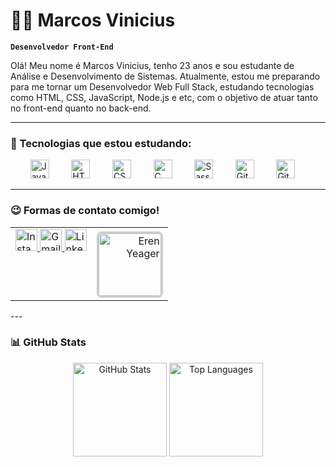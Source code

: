 # 👨‍💻 Marcos Vinicius

**`Desenvolvedor Front-End`**

Olá! Meu nome é Marcos Vinicius, tenho 23 anos e sou estudante de Análise e Desenvolvimento de Sistemas.
Atualmente, estou me preparando para me tornar um Desenvolvedor Web Full Stack, estudando tecnologias como HTML, CSS, JavaScript, Node.js e etc, com o objetivo de atuar tanto no front-end quanto no back-end.

---

### 🧠 Tecnologias que estou estudando:

<ul align="left">
  <img src="https://cdn.jsdelivr.net/gh/devicons/devicon/icons/javascript/javascript-original.svg" height="30" alt="JavaScript logo" />
  <img width="12" />
  <img src="https://cdn.jsdelivr.net/gh/devicons/devicon/icons/html5/html5-original.svg" height="30" alt="HTML5 logo" />
  <img width="12" />
  <img src="https://cdn.jsdelivr.net/gh/devicons/devicon/icons/css3/css3-original.svg" height="30" alt="CSS3 logo" />
  <img width="12" />
  <img src="https://cdn.jsdelivr.net/gh/devicons/devicon/icons/c/c-original.svg" height="30" alt="C logo" />
  <img width="12" />
  <img src="https://cdn.jsdelivr.net/gh/devicons/devicon/icons/sass/sass-original.svg" height="30" alt="Sass logo" />
  <img width="12" />
  <img src="https://cdn.jsdelivr.net/gh/devicons/devicon/icons/git/git-original.svg" height="30" alt="Git logo" />
  <img width="12" />
  <img src="https://cdn.jsdelivr.net/gh/devicons/devicon/icons/github/github-original.svg" height="30" alt="GitHub logo" />
</ul>

---

### 😉 Formas de contato comigo!

<table width="100%">
  <tr>
    <!-- Coluna das badges -->
    <td valign="top">
      <div align="left">
        <a href="https://www.instagram.com/candidosharks" target="_blank">
          <img src="https://img.shields.io/static/v1?message=Instagram&logo=instagram&color=E4405F&style=for-the-badge" height="35" alt="Instagram logo" />
        </a>
        <a href="mailto:marcostaekwondo2013@gmail.com" target="_blank">
          <img src="https://img.shields.io/static/v1?message=Gmail&logo=gmail&color=D14836&style=for-the-badge" height="35" alt="Gmail logo" />
        </a>
        <a href="https://www.linkedin.com/in/marcosvinicius2030" target="_blank">
          <img src="https://img.shields.io/static/v1?message=LinkedIn&logo=linkedin&color=0077B5&style=for-the-badge" height="35" alt="LinkedIn logo" />
        </a>
      </div>
    </td>
    <!-- Coluna do GIF -->
    <td valign="top" align="right">
      <img
        src="https://www.gifcen.com/wp-content/uploads/2021/08/eren-yeager-gif-3.gif"
        width="100"
        alt="Eren Yeager"
        style="border:3px solid #ccc; border-radius:8px; margin-top:4px;"
      />
    </td>
  </tr>
</table>
---

### 📊 GitHub Stats

<div align="center">
  <img src="https://github-readme-stats.vercel.app/api?username=shark1galaxy&show_icons=true&theme=radical&locale=pt-br" height="150" alt="GitHub Stats" />
  <img src="https://github-readme-stats.vercel.app/api/top-langs?username=shark1galaxy&layout=compact&langs_count=5&theme=radical&locale=pt-br" height="150" alt="Top Languages" />
</div>



